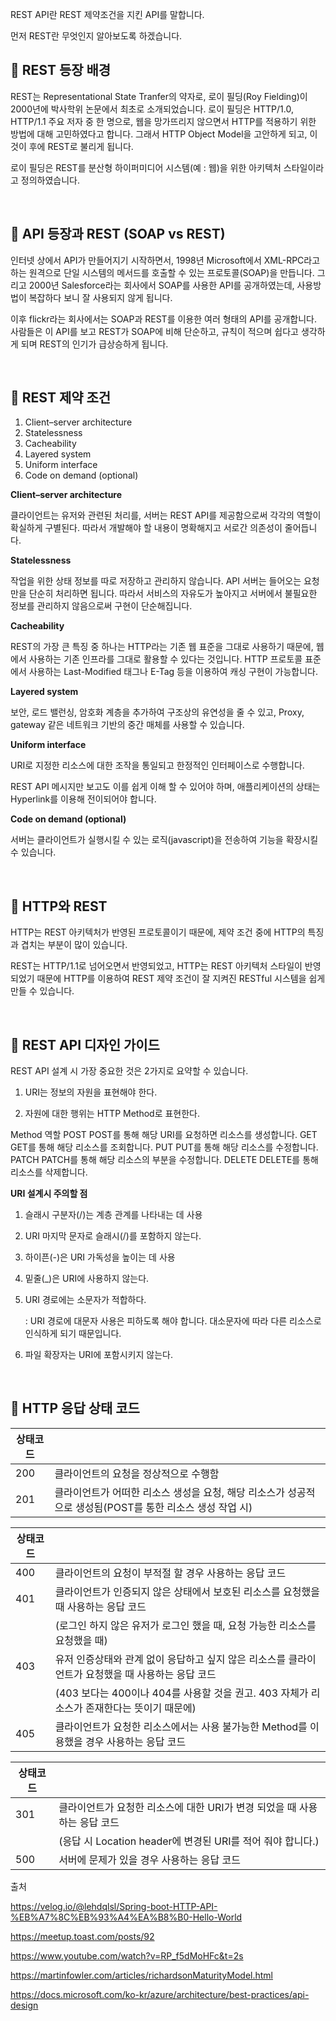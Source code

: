 REST API란 REST 제약조건을 지킨 API를 말합니다.

먼저 REST란 무엇인지 알아보도록 하겠습니다.

## 🔸 REST 등장 배경
REST는 Representational State Tranfer의 약자로, 로이 필딩(Roy Fielding)이 2000년에 박사학위 논문에서 최초로 소개되었습니다. 로이 필딩은 HTTP/1.0, HTTP/1.1 주요 저자 중 한 명으로, 웹을 망가뜨리지 않으면서 HTTP를 적용하기 위한 방법에 대해 고민하였다고 합니다. 그래서 HTTP Object Model을 고안하게 되고, 이것이 후에 REST로 불리게 됩니다. 

로이 필딩은 REST를 분산형 하이퍼미디어 시스템(예 : 웹)을 위한 아키텍처 스타일이라고 정의하였습니다.

<br/>

## 🔸 API 등장과 REST (SOAP vs REST)
인터넷 상에서 API가 만들어지기 시작하면서, 1998년 Microsoft에서 XML-RPC라고 하는 원격으로 단일 시스템의 메서드를 호출할 수 있는 프로토콜(SOAP)을 만듭니다. 그리고 2000년 Salesforce라는 회사에서 SOAP를 사용한 API를 공개하였는데, 사용방법이 복잡하다 보니 잘 사용되지 않게 됩니다. 

이후 flickr라는 회사에서는 SOAP과 REST를 이용한 여러 형태의 API를 공개합니다. 사람들은 이 API를 보고 REST가 SOAP에 비해 단순하고, 규칙이 적으며 쉽다고 생각하게 되며 REST의 인기가 급상승하게 됩니다.

<br/>


## 🔸 REST 제약 조건
1. Client–server architecture
2. Statelessness
3. Cacheability
4. Layered system
5. Uniform interface
6. Code on demand (optional)

**Client–server architecture**

 클라이언트는 유저와 관련된 처리를, 서버는 REST API를 제공함으로써 각각의 역할이 확실하게 구별된다. 따라서 개발해야 할 내용이 명확해지고 서로간 의존성이 줄어듭니다.



**Statelessness**

작업을 위한 상태 정보를 따로 저장하고 관리하지 않습니다. API 서버는 들어오는 요청만을 단순히 처리하면 됩니다. 따라서 서비스의 자유도가 높아지고 서버에서 불필요한 정보를 관리하지 않음으로써 구현이 단순해집니다.

**Cacheability**

REST의 가장 큰 특징 중 하나는 HTTP라는 기존 웹 표준을 그대로 사용하기 때문에, 웹에서 사용하는 기존 인프라를 그대로 활용할 수 있다는 것입니다. HTTP 프로토콜 표준에서 사용하는 Last-Modified 태그나 E-Tag 등을 이용하여 캐싱 구현이 가능합니다.

 

**Layered system**

보안, 로드 밸런싱, 암호화 계층을 추가하여 구조상의 유연성을 줄 수 있고, Proxy, gateway 같은 네트워크 기반의 중간 매체를 사용할 수 있습니다.

 

**Uniform interface**

URI로 지정한 리소스에 대한 조작을 통일되고 한정적인 인터페이스로 수행합니다.

REST API 메시지만 보고도 이를 쉽게 이해 할 수 있어야 하며, 애플리케이션의 상태는 Hyperlink를 이용해 전이되어야 합니다.

 

**Code on demand (optional)**

서버는 클라이언트가 실행시킬 수 있는 로직(javascript)을 전송하여 기능을 확장시킬 수 있습니다.

<br/>

## 🔸 HTTP와 REST
HTTP는 REST 아키텍처가 반영된 프로토콜이기 때문에, 제약 조건 중에 HTTP의 특징과 겹치는 부분이 많이 있습니다.

REST는 HTTP/1.1로 넘어오면서 반영되었고, HTTP는 REST 아키텍처 스타일이 반영되었기 때문에 HTTP를 이용하여 REST 제약 조건이 잘 지켜진 RESTful 시스템을 쉽게 만들 수 있습니다. 


<br/>
 
## 🔸 REST API 디자인 가이드
REST API 설계 시 가장 중요한 것은 2가지로 요약할 수 있습니다.

1. URI는 정보의 자원을 표현해야 한다.

2. 자원에 대한 행위는 HTTP Method로 표현한다.

Method	역할
POST	POST를 통해 해당 URI를 요청하면 리소스를 생성합니다.
GET	GET를 통해 해당 리소스를 조회합니다. 
PUT	PUT를 통해 해당 리소스를 수정합니다.
PATCH	PATCH를 통해 해당 리소스의 부분을 수정합니다.
DELETE	DELETE를 통해 리소스를 삭제합니다.


**URI 설계시 주의할 점**

1) 슬래시 구분자(/)는 계층 관계를 나타내는 데 사용

2) URI 마지막 문자로 슬래시(/)를 포함하지 않는다.

3) 하이픈(-)은 URI 가독성을 높이는 데 사용

4) 밑줄(_)은 URI에 사용하지 않는다.

5) URI 경로에는 소문자가 적합하다.

    : URI 경로에 대문자 사용은 피하도록 해야 합니다. 대소문자에 따라 다른 리소스로 인식하게 되기 때문입니다.

6) 파일 확장자는 URI에 포함시키지 않는다.

<br/>

## 🔸 HTTP 응답 상태 코드
|상태코드| |
|-------|-------------------------------------------------------------------------------------------|
|200	|클라이언트의 요청을 정상적으로 수행함|
|201	|클라이언트가 어떠한 리소스 생성을 요청, 해당 리소스가 성공적으로 생성됨(POST를 통한 리소스 생성 작업 시)|


|상태코드| |
|-------|-------------------------------------------------------------------------------------------|
|400	|클라이언트의 요청이 부적절 할 경우 사용하는 응답 코드|
|401	|클라이언트가 인증되지 않은 상태에서 보호된 리소스를 요청했을 때 사용하는 응답 코드|
||(로그인 하지 않은 유저가 로그인 했을 때, 요청 가능한 리소스를 요청했을 때)|
|403	|유저 인증상태와 관계 없이 응답하고 싶지 않은 리소스를 클라이언트가 요청했을 때 사용하는 응답 코드|
||(403 보다는 400이나 404를 사용할 것을 권고. 403 자체가 리소스가 존재한다는 뜻이기 때문에)|
|405|	클라이언트가 요청한 리소스에서는 사용 불가능한 Method를 이용했을 경우 사용하는 응답 코드|


|상태코드| |
|-------|-------------------------------------------------------------------------------------------|
|301	|클라이언트가 요청한 리소스에 대한 URI가 변경 되었을 때 사용하는 응답 코드|
||(응답 시 Location header에 변경된 URI를 적어 줘야 합니다.)|
|500	|서버에 문제가 있을 경우 사용하는 응답 코드|


출처 

https://velog.io/@lehdqlsl/Spring-boot-HTTP-API-%EB%A7%8C%EB%93%A4%EA%B8%B0-Hello-World

https://meetup.toast.com/posts/92

https://www.youtube.com/watch?v=RP_f5dMoHFc&t=2s 

https://martinfowler.com/articles/richardsonMaturityModel.html

https://docs.microsoft.com/ko-kr/azure/architecture/best-practices/api-design



